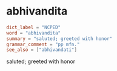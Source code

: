 # abhivandita

``` toml
dict_label = "NCPED"
word = "abhivandita"
summary = "saluted; greeted with honor"
grammar_comment = "pp mfn."
see_also = ["abhivandati"]
```

saluted; greeted with honor

